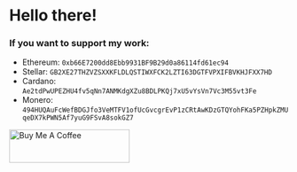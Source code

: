 # Hello there!

### If you want to support my work:

- Ethereum: `0xb66E7200dd8Ebb9931BF9B29d0a86114fd61ec94`
- Stellar: `GB2XE27THZVZSXXKFLDLQSTIWXFCK2LZTI63DGTFVPXIFBVKHJFXX7HD`
- Cardano: `Ae2tdPwUPEZHU4fv5qNn7ANMKdgXZu8BDLPKQj7xU5vYsVn7Vc3M55vt3Fe`
- Monero: `494HUQAuFcWefBDGJfo3VeMTFV1ofUcGvcgrEvP1zCRtAwKDzGTQYohFKa5PZHpkZMUqeDX7kPWN5Af7yuG9FSvA8sokGZ7`

<a href="https://www.buymeacoffee.com/radium" target="_blank"><img src="https://cdn.buymeacoffee.com/buttons/v2/default-violet.png" alt="Buy Me A Coffee" width="217px" height="60px"></a>
